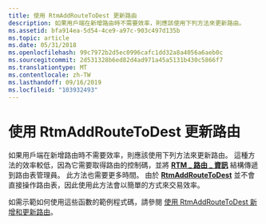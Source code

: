 ```yaml
---
title: 使用 RtmAddRouteToDest 更新路由
description: 如果用戶端在新增路由時不需要效率，則應該使用下列方法來更新路由。
ms.assetid: bfa914ea-5d54-4ce9-a97c-903c497d135b
ms.topic: article
ms.date: 05/31/2018
ms.openlocfilehash: 99c7972b2d5ec0996cafc1dd32a8a4056a6aeb0c
ms.sourcegitcommit: 2d531328b6ed82d4ad971a45a5131b430c5866f7
ms.translationtype: MT
ms.contentlocale: zh-TW
ms.lasthandoff: 09/16/2019
ms.locfileid: "103932493"
---
```

# <a name="updating-routes-using-rtmaddroutetodest"></a>使用 RtmAddRouteToDest 更新路由

如果用戶端在新增路由時不需要效率，則應該使用下列方法來更新路由。 這種方法的效率較低，因為它需要取得路由的控制碼，並將 [**RTM \_ 路由 \_ 資訊**](/windows/desktop/api/Rtmv2/ns-rtmv2-rtm_route_info) 結構傳遞到路由表管理員。 此方法也需要更多時間。 由於 [**RtmAddRouteToDest**](/windows/desktop/api/Rtmv2/nf-rtmv2-rtmaddroutetodest) 並不會直接操作路由表，因此使用此方法會以簡單的方式來交易效率。

如需示範如何使用這些函數的範例程式碼，請參閱 [使用 RtmAddRouteToDest 新增和更新路由](add-and-update-routes-using-rtmaddroutetodest.md)。

 

 




